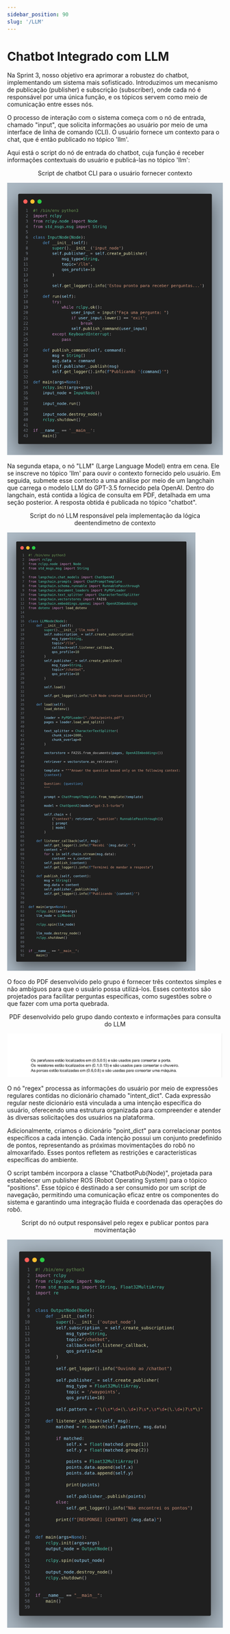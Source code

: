 ```yaml
---
sidebar_position: 90
slug: '/LLM'
---
```


# Chatbot Integrado com LLM


Na Sprint 3, nosso objetivo era aprimorar a robustez do chatbot, implementando um sistema mais sofisticado. Introduzimos um mecanismo de publicação (publisher) e subscrição (subscriber), onde cada nó é responsável por uma única função, e os tópicos servem como meio de comunicação entre esses nós.

O processo de interação com o sistema começa com o nó de entrada, chamado "input", que solicita informações ao usuário por meio de uma interface de linha de comando (CLI). O usuário fornece um contexto para o chat, que é então publicado no tópico 'llm'.

Aqui está o script do nó de entrada do chatbot, cuja função é receber informações contextuais do usuário e publicá-las no tópico 'llm':

<p align="center"> Script de chatbot CLI para o usuário fornecer contexto </p>

![Input_chatbot](../static/img/input.png)


Na segunda etapa, o nó "LLM" (Large Language Model) entra em cena. Ele se inscreve no tópico 'llm' para ouvir o contexto fornecido pelo usuário. Em seguida, submete esse contexto a uma análise por meio de um langchain que carrega o modelo LLM do GPT-3.5 fornecido pela OpenAI. Dentro do langchain, está contida a lógica de consulta em PDF, detalhada em uma seção posterior. A resposta obtida é publicada no tópico "chatbot".


<p align="center"> Script do nó LLM responsável pela implementação da lógica deentendimetno de contexto</p>

![Input_chatbot](../static/img/llm.png)



O foco do PDF desenvolvido pelo grupo é fornecer três contextos simples e não ambíguos para que o usuário possa utilizá-los. Esses contextos são projetados para facilitar perguntas específicas, como sugestões sobre o que fazer com uma porta quebrada.


<p align="center"> PDF desenvolvido pelo grupo dando contexto e informações para consulta do LLM </p>

![Input_chatbot](../static/img/pdf1.png)





O nó "regex" processa as informações do usuário por meio de expressões regulares contidas no dicionário chamado "intent_dict". Cada expressão regular neste dicionário está vinculada a uma intenção específica do usuário, oferecendo uma estrutura organizada para compreender e atender às diversas solicitações dos usuários na plataforma.

Adicionalmente, criamos o dicionário "point_dict" para correlacionar pontos específicos a cada intenção. Cada intenção possui um conjunto predefinido de pontos, representando as próximas movimentações do robô no almoxarifado. Esses pontos refletem as restrições e características específicas do ambiente.

O script também incorpora a classe "ChatbotPub(Node)", projetada para estabelecer um publisher ROS (Robot Operating System) para o tópico "positions". Esse tópico é destinado a ser consumido por um script de navegação, permitindo uma comunicação eficaz entre os componentes do sistema e garantindo uma integração fluida e coordenada das operações do robô.


<p align="center"> Script do nó output responsável pelo regex e publicar pontos para movimentação</p>

![Input_chatbot](../static/img/output.png)

